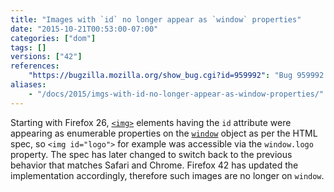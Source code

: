 ```yaml
---
title: "Images with `id` no longer appear as `window` properties"
date: "2015-10-21T00:53:00-07:00"
categories: ["dom"]
tags: []
versions: ["42"]
references:
    "https://bugzilla.mozilla.org/show_bug.cgi?id=959992": "Bug 959992 - Firefox 26 creates enumerable properties on window for ids of <img> tags"
aliases:
    - "/docs/2015/imgs-with-id-no-longer-appear-as-window-properties/"
---
```

Starting with Firefox 26, [`<img>`](https://developer.mozilla.org/en-US/docs/Web/HTML/Element/img) elements having the `id` attribute were appearing as enumerable properties on the [`window`](https://developer.mozilla.org/en-US/docs/Web/API/Window) object as per the HTML spec, so `<img id="logo">` for example was accessible via the `window.logo` property. The spec has later changed to switch back to the previous behavior that matches Safari and Chrome. Firefox 42 has updated the implementation accordingly, therefore such images are no longer on `window`.
